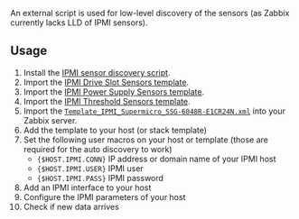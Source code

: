 An external script is used for low-level discovery of the sensors (as Zabbix currently lacks LLD of IPMI sensors).

## Usage
1. Install the [IPMI sensor discovery script](../Sensor_Discovery).
2. Import the [IPMI Drive Slot Sensors template](../Drive_Slot_Sensors).
3. Import the [IPMI Power Supply Sensors template](../Power_Supply_Sensors).
3. Import the [IPMI Threshold Sensors template](../Threshold_Sensors).
4. Import the
   [`Template_IPMI_Supermicro_SSG-6048R-E1CR24N.xml`](Template_IPMI_Supermicro_SSG-6048R-E1CR24N.xml)
   into your Zabbix server.
5. Add the template to your host (or stack template)
6. Set the following user macros on your host or template (those are required
   for the auto discovery to work)
   * `{$HOST.IPMI.CONN}` IP address or domain name of your IPMI host
   * `{$HOST.IPMI.USER}` IPMI user
   * `{$HOST.IPMI.PASS}` IPMI password
7. Add an IPMI interface to your host
8. Configure the IPMI parameters of your host
9. Check if new data arrives
